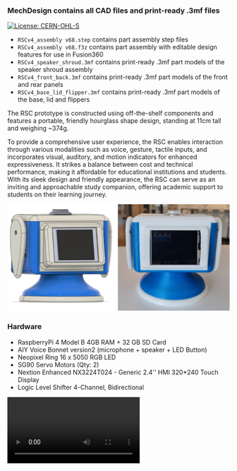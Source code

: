 ### MechDesign contains all CAD files and print-ready .3mf files  

[![License: CERN-OHL-S](https://img.shields.io/badge/Hardware%20License-CERN--OHL--S%20v2-blueviolet)](https://ohwr.org/cern_ohl_s_v2.pdf)

+ `RSCv4_assembly v68.step` contains part assembly step files  
+ `RSCv4_assembly v68.f3z` contains part assembly with editable design features for use in Fusion360
+ `RSCv4_speaker_shroud.3mf` contains print-ready .3mf part models of the speaker shroud assembly
+ `RSCv4_front_back.3mf` contains print-ready .3mf part models of the front and rear panels
+ `RSCv4_base_lid_flipper.3mf` contains print-ready .3mf part models of the base, lid and flippers 
  
The RSC prototype is constructed using off-the-shelf components and features a portable, friendly hourglass shape design, standing at 11cm tall and weighing ~374g. 

To provide a comprehensive user experience, the RSC enables interaction through various modalities such as voice, gesture, tactile inputs, and incorporates visual, auditory, and motion indicators for enhanced expressiveness. 
It strikes a balance between cost and technical performance, making it affordable for educational institutions and students. 
With its sleek design and friendly appearance, the RSC can serve as an inviting and approachable study companion, offering academic support to students on their learning journey.

![RSC_v4](media/RSC_v4_prototype.PNG)  
  
### Hardware 
* RaspberryPi 4 Model B 4GB RAM + 32 GB SD Card
* AIY Voice Bonnet version2 (microphone + speaker + LED Button)
* Neopixel Ring 16 x 5050 RGB LED
* SG90 Servo Motors (Qty: 2)
*  Nextion Enhanced NX3224T024 - Generic 2.4'' HMI 320*240 Touch Display
*  Logic Level Shifter 4-Channel, Bidirectional

![](media/rsc_v4_v65.avi)
